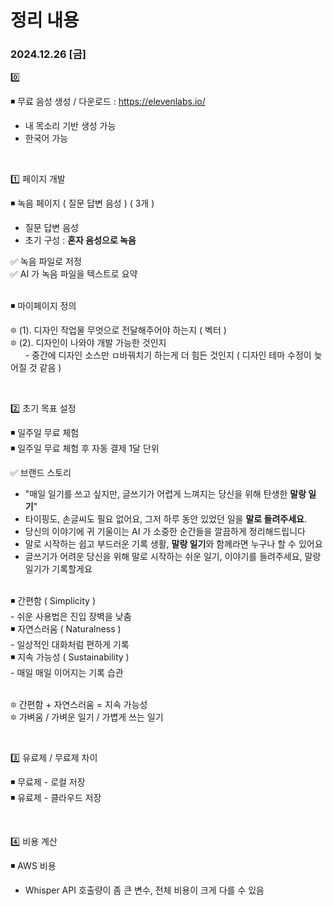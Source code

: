 # 정리 내용
### 2024.12.26 [금]

0️⃣

◾ 무료 음성 생성 / 다운로드 : https://elevenlabs.io/
- 내 목소리 기반 생성 가능
- 한국어 가능

<br/>

1️⃣ 페이지 개발

◾ 녹음 페이지 ( 질문 답변 음성 ) ( 3개 )
- 질문 답변 음성
- 초기 구성 : **혼자 음성으로 녹음**

✅ 녹음 파일로 저정 <br/>
✅ AI 가 녹음 파일을 텍스트로 요약

<br/>
◾ 마이페이지 정의

<br/>

🔯 (1). 디자인 작업물 무엇으로 전달해주어야 하는지 ( 벡터 ) <br/>
🔯 (2). 디자인이 나와야 개발 가능한 것인지 <br/>
&nbsp; &nbsp; &nbsp; - 중간에 디자인 소스만 ㅁ바꿔치기 하는게 더 힘든 것인지 ( 디자인 테마 수정이 늦어질 것 같음 )

<br/>

2️⃣ 초기 목표 설정

◾ 일주일 무료 체험 <br/>
◾ 일주일 무료 체험 후 자동 결제 1달 단위

✅ 브랜드 스토리
- "매일 일기를 쓰고 싶지만, 글쓰기가 어렵게 느껴지는 당신을 위해 탄생한 **말랑 일기**"
- 타이핑도, 손글씨도 필요 없어요, 그저 하루 동안 있었던 일을 **말로 들려주세요**.
- 당신의 이야기에 귀 기울이는 AI 가 소중한 순간들을 깔끔하게 정리해드립니다
- 말로 시작하는 쉽고 부드러운 기록 생활, **말랑 일기**와 함께라면 누구나 할 수 있어요
- 글쓰기가 어려운 당신을 위해 말로 시작하는 쉬운 일기, 이야기를 들려주세요, 말랑 일기가 기록할게요

<br/>
◾ 간편함 ( Simplicity ) <br/>
- 쉬운 사용법은 진입 장벽을 낮춤 <br/>
◾ 자연스러움 ( Naturalness ) <br/>
- 일상적인 대화처럼 편하게 기록 <br/>
◾ 지속 가능성 ( Sustainability ) <br/>
- 매일 매일 이어지는 기록 습관 <br/>

<br/>

🔯 간편함 + 자연스러움 = 지속 가능성 <br/>
🔯 가벼움 / 가벼운 일기 / 가볍게 쓰는 일기

<br/>

3️⃣ 유료제 / 무료제 차이

◾ 무료제 - 로컬 저장 <br/>
◾ 유료제 - 클라우드 저장

<br/>

4️⃣ 비용 계산

◾ AWS 비용
- Whisper API 호출량이 좀 큰 변수, 전체 비용이 크게 다를 수 있음

